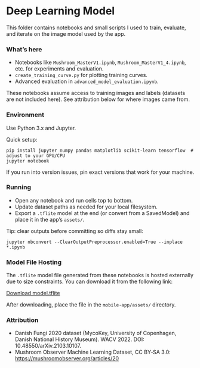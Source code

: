 # Deep Learning Model

This folder contains notebooks and small scripts I used to train, evaluate, and iterate on the image model used by the app.

### What’s here

- Notebooks like `Mushroom_MasterV1.ipynb`, `Mushroom_MasterV1_4.ipynb`, etc. for experiments and evaluation.
- `create_training_curve.py` for plotting training curves.
- Advanced evaluation in `advanced_model_evaluation.ipynb`.

These notebooks assume access to training images and labels (datasets are not included here). See attribution below for where images came from.

### Environment

Use Python 3.x and Jupyter.

Quick setup:
```
pip install jupyter numpy pandas matplotlib scikit-learn tensorflow  # adjust to your GPU/CPU
jupyter notebook
```

If you run into version issues, pin exact versions that work for your machine.

### Running

- Open any notebook and run cells top to bottom.
- Update dataset paths as needed for your local filesystem.
- Export a `.tflite` model at the end (or convert from a SavedModel) and place it in the app’s `assets/`.

Tip: clear outputs before committing so diffs stay small:
```
jupyter nbconvert --ClearOutputPreprocessor.enabled=True --inplace *.ipynb
```

### Model File Hosting

The `.tflite` model file generated from these notebooks is hosted externally due to size constraints. You can download it from the following link:

[Download model.tflite](https://drive.google.com/drive/u/0/folders/1EZMteL_5zmNYjDi0AsAEAfsgrGLrqjMD)

After downloading, place the file in the `mobile-app/assets/` directory.

### Attribution

- Danish Fungi 2020 dataset (MycoKey, University of Copenhagen, Danish National History Museum). WACV 2022. DOI: 10.48550/arXiv.2103.10107.
- Mushroom Observer Machine Learning Dataset, CC BY‑SA 3.0: https://mushroomobserver.org/articles/20